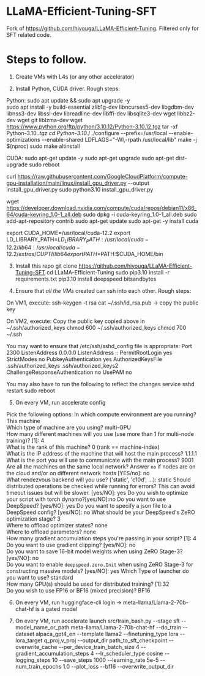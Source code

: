 # LLaMA-Efficient-Tuning-SFT
Fork of https://github.com/hiyouga/LLaMA-Efficient-Tuning. Filtered only for SFT related code.

# Steps to follow.

1. Create VMs with L4s (or any other accelerator)
   
2. Install Python, CUDA driver. Rough steps:

Python:
sudo apt update && sudo apt upgrade -y   
sudo apt install -y build-essential zlib1g-dev libncurses5-dev libgdbm-dev libnss3-dev libssl-dev libreadline-dev libffi-dev libsqlite3-dev wget libbz2-dev wget git liblzma-dev
wget https://www.python.org/ftp/python/3.10.12/Python-3.10.12.tgz
tar -xf Python-3.10.*.tgz
cd Python-3.10.*/
./configure --prefix=/usr/local --enable-optimizations --enable-shared LDFLAGS="-Wl,-rpath /usr/local/lib"
make -j $(nproc)
sudo make altinstall

CUDA:
sudo apt-get update -y
sudo apt-get upgrade 
sudo apt-get dist-upgrade 
sudo reboot

curl https://raw.githubusercontent.com/GoogleCloudPlatform/compute-gpu-installation/main/linux/install_gpu_driver.py --output install_gpu_driver.py
sudo python3.10 install_gpu_driver.py

wget https://developer.download.nvidia.com/compute/cuda/repos/debian11/x86_64/cuda-keyring_1.0-1_all.deb
sudo dpkg -i cuda-keyring_1.0-1_all.deb
sudo add-apt-repository contrib
sudo apt-get update
sudo apt-get -y install cuda

export CUDA_HOME=/usr/local/cuda-12.2
export LD_LIBRARY_PATH=$LD_LIBRARY_PATH:/usr/local/cuda-12.2/lib64:/usr/local/cuda-12.2/extras/CUPTI/lib64
export PATH=$PATH:$CUDA_HOME/bin

3. Install this repo
git clone https://github.com/hiyouga/LLaMA-Efficient-Tuning-SFT
cd LLaMA-Efficient-Tuning
sudo pip3.10 install -r requirements.txt
pip3.10 install deepspeed bitsandbytes

4. Ensure that *all the VMs* created can ssh into each other. Rough steps:
   
On VM1, execute:
ssh-keygen -t rsa
cat ~/.ssh/id_rsa.pub -> copy the public key

On VM2, execute:
Copy the public key copied above in ~/.ssh/authorized_keys
chmod 600 ~/.ssh/authorized_keys
chmod 700 ~/.ssh

You may want to ensure that /etc/ssh/sshd_config file is appropriate:
Port 2300
ListenAddress 0.0.0.0
ListenAddress ::
PermitRootLogin yes
StrictModes no
PubkeyAuthentication yes
AuthorizedKeysFile      .ssh/authorized_keys .ssh/authorized_keys2
ChallengeResponseAuthentication no
UsePAM no

You may also have to run the following to reflect the changes
service sshd restart
sudo reboot

5. On every VM, run
accelerate config

Pick the following options:
In which compute environment are you running?  This machine                                                                                                   
Which type of machine are you using?           multi-GPU                                                                                                      
How many different machines will you use (use more than 1 for multi-node training)? [1]: 4                     
What is the rank of this machine?               0 (rank == machine-index)                                                                                                              
What is the IP address of the machine that will host the main process? 1.1.1.1                                 
What is the port you will use to communicate with the main process? 9001                                       
Are all the machines on the same local network? Answer `no` if nodes are on the cloud and/or on different network hosts [YES/no]: no                                                                                          
What rendezvous backend will you use? ('static', 'c10d', ...): static
Should distributed operations be checked while running for errors? This can avoid timeout issues but will be slower. [yes/NO]: yes
Do you wish to optimize your script with torch dynamo?[yes/NO]:no
Do you want to use DeepSpeed? [yes/NO]: yes
Do you want to specify a json file to a DeepSpeed config? [yes/NO]: no
What should be your DeepSpeed's ZeRO optimization stage? 3                                                                                                              
Where to offload optimizer states? none                                                                                                           
Where to offload parameters?       none                                                                                                           
How many gradient accumulation steps you're passing in your script? [1]: 4                                     
Do you want to use gradient clipping? [yes/NO]: no                                                             
Do you want to save 16-bit model weights when using ZeRO Stage-3? [yes/NO]: no                                 
Do you want to enable `deepspeed.zero.Init` when using ZeRO Stage-3 for constructing massive models? [yes/NO]: yes
Which Type of launcher do you want to use? standard                                                                                                       
How many GPU(s) should be used for distributed training? [1]:32                                                
Do you wish to use FP16 or BF16 (mixed precision)? BF16                                                           

6. On every VM, run
huggingface-cli login -> meta-llama/Llama-2-70b-chat-hf is a gated model

7. On every VM, run
accelerate launch src/train_bash.py --stage sft --model_name_or_path meta-llama/Llama-2-70b-chat-hf --do_train --dataset alpaca_gpt4_en --template llama2 --finetuning_type lora --lora_target q_proj,v_proj --output_dir path_to_sft_checkpoint --overwrite_cache --per_device_train_batch_size 4 --gradient_accumulation_steps 4 --lr_scheduler_type cosine --logging_steps 10 --save_steps 1000 --learning_rate 5e-5 --num_train_epochs 1.0 --plot_loss --bf16 --overwrite_output_dir
